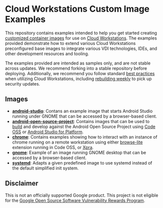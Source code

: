 # Cloud Workstations Custom Image Examples

This repository contains examples intended to help you get started creating [customized container images](https://cloud.google.com/workstations/docs/customize-container-images) for use on [Cloud Workstations](https://cloud.google.com/workstations). The examples provided demonstrate how to extend various Cloud Workstations preconfigured base images to integrate various VDI technologies, IDEs, and other development resources and tooling.

The examples provided are intended as samples only, and are not stable across updates. We recommend forking into a stable repository before deploying.  Additionally, we recommend you follow standard [best practices](https://cloud.google.com/workstations/docs/set-up-security-best-practices) when utilizing Cloud Workstations, including [rebuilding weekly](https://cloud.google.com/workstations/docs/tutorial-automate-container-image-rebuild) to pick up security updates.

## Images

- [**android-studio**](examples/images/android-studio): Contans an example image that starts Android Studio running under GNOME that can be accessed by a browser-based client.
- [**android-open-source-project**](examples/images/android-open-source-project): Contains images that can be used to [build](examples/images/android-open-source-project/repo-builder/) and develop against the Android Open Source Project using [Code OSS](examples/images/android-open-source-project/code-oss) or [Android Studio for Platform](examples/images/android-open-source-project/android-studio-for-platform/).
- [**chrome**](examples/images/chrome): Contains examples showing how to interact with an instance of chrome running on a remote workstation using either [browse-lite](examples/images/chrome/code-oss-browse-lite/) extension running in Code OSS, or [Xpra](examples/images/chrome/code-oss-xpra/).
- [**gnome**](examples/images/gnome/noVnc): Example of an image running GNOME desktop that can be accessed by a browser-based client.
- [**systemd**](examples/images/systemd): Adapts a given predefined image to use systemd instead of the default simplified init system.

## Disclaimer

This is not an officially supported Google product. This project is not eligible for the [Google Open Source Software Vulnerability Rewards Program](https://bughunters.google.com/open-source-security).
